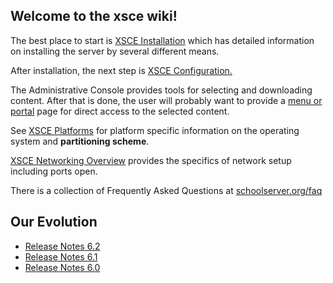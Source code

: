 ## Welcome to the xsce wiki!

The best place to start is [XSCE Installation](https://github.com/XSCE/xsce/wiki/XSCE-Installation) which has detailed information on installing the server by several different means.

After installation, the next step is [XSCE Configuration.](https://github.com/XSCE/xsce/wiki/XSCE-Config)

The Administrative Console provides tools for selecting and downloading content. After that is done, the user will probably want to provide a [menu or portal](https://github.com/XSCE/xsce/wiki/XSCE-Menuing) page for direct access to the selected content.

See [XSCE Platforms](https://github.com/XSCE/xsce/wiki/XSCE-Platforms) for platform specific information on the operating system and **partitioning scheme**.

[XSCE Networking Overview](https://github.com/XSCE/xsce/wiki/XSCE-Networking-Overview) provides the specifics of network setup including ports open.

There is a collection of Frequently Asked Questions at [schoolserver.org/faq](http:schoolserver.org/faq)

## Our Evolution
 * [Release Notes 6.2](https://github.com/XSCE/xsce/blob/release-6.2/ReleaseNotes6.2.md)
 * [Release Notes 6.1](https://github.com/XSCE/xsce/blob/release-6.2/ReleaseNotes6.1.md)
 * [Release Notes 6.0](https://github.com/XSCE/xsce/blob/release-6.2/ReleaseNotes6.0.md)
